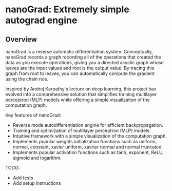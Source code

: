 # nanoGrad: Extremely simple autograd engine
## Overview
nanoGrad is a reverse automatic differentiation system. Conceptually, nanoGrad records a graph recording all of the operations that created the data as you execute operations, giving you a directed acyclic graph whose leaves are the input values and root is the output value. By tracing this graph from root to leaves, you can automatically compute the gradient using the chain rule.

Inspired by Andrej Karpathy's lecture on deep learning, this project has evolved into a comprehensive solution that simplifies training multilayer perceptron (MLP) models while offering a simple visualization of the computation graph.

Key features of nanoGrad:
* Reverse mode autodifferentiation engine for efficient backpropagation.
* Training and optimization of multilayer perceptron (MLP) models.
* Intuitive framework with a simple visualization of the computation graph.
* Implements popular weights initialization functions such as uniform, normal, constant, xavier uniform, xavrier normal and normal truncated.
* Implements popular activation functions such as tanh, exponent, ReLU, sigmoid and logarithm.

TODO:
* Add tests
* Add setup instructions
